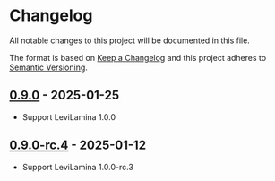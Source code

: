 # Changelog

All notable changes to this project will be documented in this file.

The format is based on [Keep a Changelog](https://keepachangelog.com/)
and this project adheres to [Semantic Versioning](https://semver.org/).

## [0.9.0] - 2025-01-25

- Support LeviLamina 1.0.0

## [0.9.0-rc.4] - 2025-01-12

- Support LeviLamina 1.0.0-rc.3

[0.9.0]: https://github.com/LiteLDev/LegacyRemoteCall/compare/v0.9.0-rc.4...v0.9.0
[0.9.0-rc.4]: https://github.com/LiteLDev/LegacyRemoteCall/releases/tag/v0.9.0-rc.4
